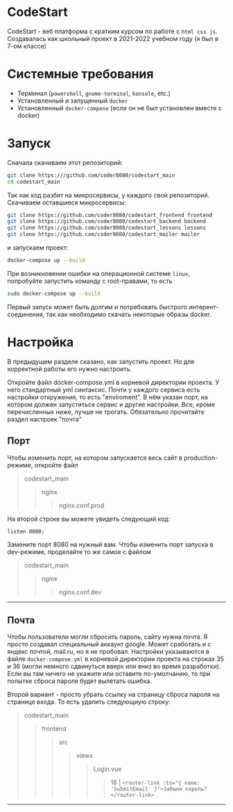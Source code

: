# CodeStart

CodeStart - веб платформа с кратким курсом по работе с `html css js`.
Создавалась как школьный проект в 2021-2022 учебном году (я был в 7-ом классе)

# Системные требования

-   Терминал (`powershell`, `gnome-terminal`, `konsole`, etc.)
-   Установленный и запущенный `docker`
-   Установленный `docker-compose` (если он не был установлен вместе с docker)

# Запуск

Сначала скачиваем этот репозиторий:

```bash
git clone https:///github.com/coder8080/codestart_main
cd codestart_main
```

Так как код разбит на микросервисы, у каждого свой репозиторий.
Скачиваем оставшиеся микросервисы:

```bash
git clone https://github.com/coder8080/codestart_frontend frontend
git clone https://github.com/coder8080/codestart_backend backend
git clone https://github.com/coder8080/codestart_lessons lessons
git clone https://github.com/coder8080/codestart_mailer mailer
```

и запускаем проект:

```bash
docker-compose up --build
```

При возникновении ошибки на операционной системе `linux`, попробуйте запустить команду с root-правами,
то есть

```bash
sudo docker-compose up --build
```

Первый запуск может быть долгим и потребовать быстрого интерент-соединения, так как необходимо скачать
некоторые образы docker.

# Настройка

В предыдущем разделе сказано, как запустить проект. Но для корректной работы его нужно настроить.

Откройте файл docker-compose.yml в корневой директории проекта.
У него стандартный yml синтаксис. Почти у каждого сервиса есть настройки откружения,
то есть "enviroment". В нём указан порт, на котором должен запуститься сервис
и другие настройки. Все, кроме перечисленных ниже, лучше не трогать. Обязательно
прочитайте раздел настроек "почта"

## Порт

Чтобы изменить порт, на котором запускается весь сайт в production-режиме, откройте файл

> codestart_main
> > nginx
> > > nginx.conf.prod

На второй строке вы можете увидеть следующий код:

```
listen 8080;
```

Замените порт 8080 на нужный вам.
Чтобы изменить порт запуска в dev-режиме, проделайте то же самое с файлом
> codestart_main
> > nginx
> > > nginx.conf.dev

____

## Почта

Чтобы пользователи могли сбросить пароль, сайту нужна почта. Я просто создавал специальный
аккаунт google. Может сработать и с яндекс почтой, mail.ru, но я не пробовал. Настройки указываются
в файле `docker-compose.yml` в корневой директории проекта на строках 35 и 36 (могли немного
сдвинуться вверх или вниз во время разработки). Если вы там ничего не укажите или оставите
по-умолчанию, то при попытке сброса пароля будет вылетать ошибка.

Второй вариант - просто убрать ссылку на страницу сброса пароля на странице входа. То есть
удалить следующиую строку:
> codestart_main
> > frontend
> > > src
> > > > views
> > > > > Login.vue
> > > > > > 16 | `<router-link :to="{ name: 'SubmitEmail' }">Забыли пароль?</router-link>`

____

